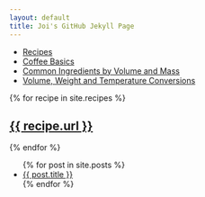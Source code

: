 ```yaml
---
layout: default
title: Joi's GitHub Jekyll Page
---
```


* [Recipes](food/recipe_list/)
* [Coffee Basics](food/coffee-basics)
* [Common Ingredients by Volume and Mass](food/ingredients-volume-mass)
* [Volume, Weight and Temperature Conversions](food/volume-weight-temp)

{% for recipe in site.recipes %}
    <h2><a href="{{ recipe.url }}">{{ recipe.url }}</a></h2>
{% endfor %}

<ul>
  {% for post in site.posts %}
    <li><a href="{{ post.url }}">{{ post.title }}</a>
    </li>
  {% endfor %}
</ul>